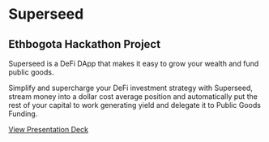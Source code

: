 # Superseed
## Ethbogota Hackathon Project

Superseed is a DeFi DApp that makes it easy to grow your wealth and fund public goods.

Simplify and supercharge your DeFi investment strategy with Superseed, stream money into a dollar cost average position and automatically put the rest of your capital to work generating yield and delegate it to Public Goods Funding.

[View Presentation Deck](https://www.canva.com/design/DAFOgQJGm0k/1l0NIPeaScoTbLvldlhgLA/view?utm_content=DAFOgQJGm0k&utm_campaign=designshare&utm_medium=link2&utm_source=sharebutton)
